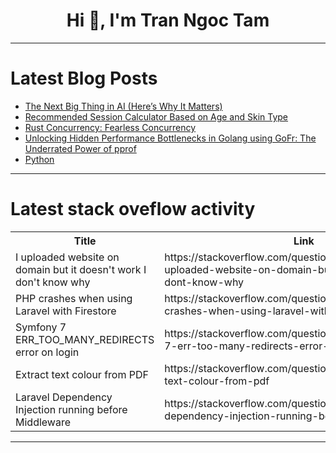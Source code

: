 <h1 align="center">Hi 👋, I'm Tran Ngoc Tam</h1>

---

# Latest Blog Posts 
<!-- BLOG-POST-LIST:START -->
- [The Next Big Thing in AI &lpar;Here’s Why It Matters&rpar;](https://dev.to/itshayder/the-next-big-thing-in-ai-heres-why-it-matters-3e9h)
- [Recommended Session Calculator Based on Age and Skin Type](https://dev.to/emily_johnson_dev/recommended-session-calculator-based-on-age-and-skin-type-57oi)
- [Rust Concurrency: Fearless Concurrency](https://dev.to/leapcell/rust-concurrency-fearless-concurrency-24h)
- [Unlocking Hidden Performance Bottlenecks in Golang using GoFr: The Underrated Power of pprof](https://dev.to/aryanmehrotra/unlocking-hidden-performance-bottlenecks-in-golang-using-gofr-the-underrated-power-of-pprof-2dc7)
- [Python](https://dev.to/srgio_rsdesantana_544c/python-130l)
<!-- BLOG-POST-LIST:END -->

---

# Latest stack oveflow activity
<table>
  <tr><th>Title</th><th>Link</th></tr>
  <!-- STACKOVERFLOW:START --><tr><td>I uploaded website on domain but it doesn&#39;t work I don&#39;t know why</td><td>https://stackoverflow.com/questions/79537362/i-uploaded-website-on-domain-but-it-doesnt-work-i-dont-know-why</td></tr><tr><td>PHP crashes when using Laravel with Firestore</td><td>https://stackoverflow.com/questions/79536956/php-crashes-when-using-laravel-with-firestore</td></tr><tr><td>Symfony 7 ERR_TOO_MANY_REDIRECTS error on login</td><td>https://stackoverflow.com/questions/79536851/symfony-7-err-too-many-redirects-error-on-login</td></tr><tr><td>Extract text colour from PDF</td><td>https://stackoverflow.com/questions/79536822/extract-text-colour-from-pdf</td></tr><tr><td>Laravel Dependency Injection running before Middleware</td><td>https://stackoverflow.com/questions/79536575/laravel-dependency-injection-running-before-middleware</td></tr><!-- STACKOVERFLOW:END -->
</table>

---


